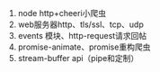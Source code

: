 1. node http+cheeri小爬虫
2. web服务器http、tls/ssl、tcp、udp
3. events 模块、http-request请求回帖
4. promise-animate、promise重构爬虫
5. stream-buffer api（pipe和定制）